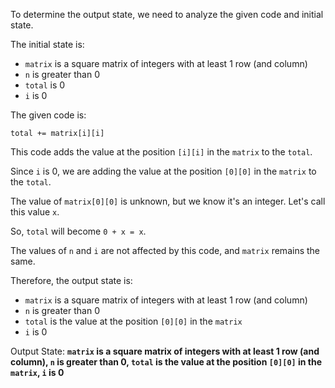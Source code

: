 To determine the output state, we need to analyze the given code and initial state.

The initial state is:
- `matrix` is a square matrix of integers with at least 1 row (and column)
- `n` is greater than 0
- `total` is 0
- `i` is 0

The given code is:
```
total += matrix[i][i]
```
This code adds the value at the position `[i][i]` in the `matrix` to the `total`.

Since `i` is 0, we are adding the value at the position `[0][0]` in the `matrix` to the `total`. 

The value of `matrix[0][0]` is unknown, but we know it's an integer. Let's call this value `x`. 

So, `total` will become `0 + x = x`.

The values of `n` and `i` are not affected by this code, and `matrix` remains the same.

Therefore, the output state is:
- `matrix` is a square matrix of integers with at least 1 row (and column)
- `n` is greater than 0
- `total` is the value at the position `[0][0]` in the `matrix`
- `i` is 0

Output State: **`matrix` is a square matrix of integers with at least 1 row (and column), `n` is greater than 0, `total` is the value at the position `[0][0]` in the `matrix`, `i` is 0**